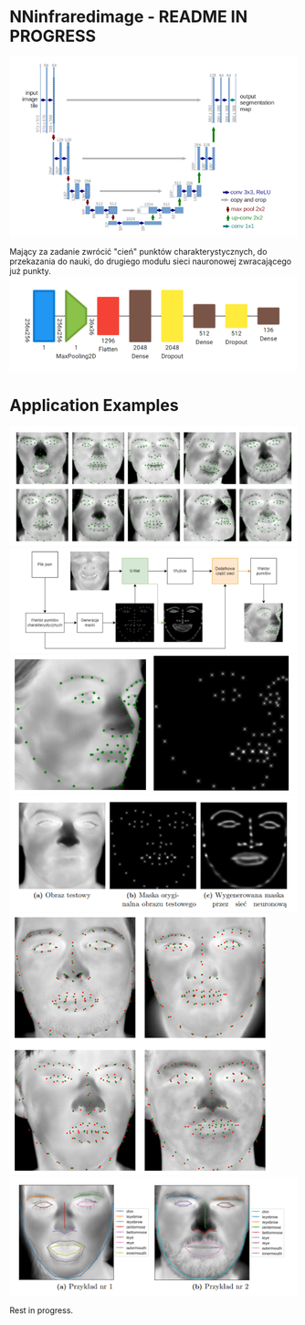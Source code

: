 # NNinfraredimage - README IN PROGRESS
 ![Alt text](https://github.com/tobiaszmateusz/NNinfraredimage/blob/main/photos/8.png "Moduł U-Net")
 
 Mający za zadanie zwrócić "cień" punktów charakterystycznych, do przekazania do nauki, do drugiego modułu sieci nauronowej zwracającego już punkty.
 ![Alt text](https://github.com/tobiaszmateusz/NNinfraredimage/blob/main/photos/7.png "Dodatkowy moduł sieci neuronowej")

# Application Examples
![Alt text](https://github.com/tobiaszmateusz/NNinfraredimage/blob/main/photos/1.png "Przykładowe etykietowane zdjęcia z bazy danych wybrane losowo")
![Alt text](https://github.com/tobiaszmateusz/NNinfraredimage/blob/main/photos/2.png "Schemat pokazujący sposób przetwarzania danych za pomocą sieci neuronowej")
![Alt text](https://github.com/tobiaszmateusz/NNinfraredimage/blob/main/photos/3.png "Obraz z naniesionymi punktami charakterystycznymi oraz wygenerowana maska dla twarzy")
![Alt text](https://github.com/tobiaszmateusz/NNinfraredimage/blob/main/photos/4.png "Przykład działania sieci neuronowej")
![Alt text](https://github.com/tobiaszmateusz/NNinfraredimage/blob/main/photos/5.png "Obrazy reprezentujące punkty oryginalne (zielony) oraz znalezione przez sieć(czerwony)")
![Alt text](https://github.com/tobiaszmateusz/NNinfraredimage/blob/main/photos/6.png "Wyniki otrzymane po pełnej nauce sieci")


Rest in progress.
